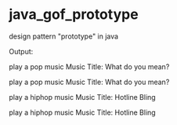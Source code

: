# java_gof_prototype
design pattern "prototype" in java

Output:

play a pop music
Music Title: What do you mean?

play a pop music
Music Title: What do you mean?

play a hiphop music
Music Title: Hotline Bling

play a hiphop music
Music Title: Hotline Bling